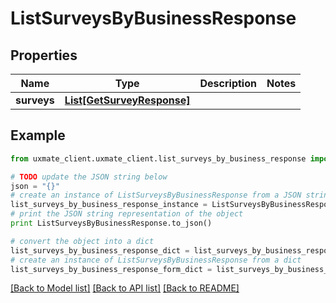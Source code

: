 # ListSurveysByBusinessResponse


## Properties
Name | Type | Description | Notes
------------ | ------------- | ------------- | -------------
**surveys** | [**List[GetSurveyResponse]**](GetSurveyResponse.md) |  | 

## Example

```python
from uxmate_client.uxmate_client.list_surveys_by_business_response import ListSurveysByBusinessResponse

# TODO update the JSON string below
json = "{}"
# create an instance of ListSurveysByBusinessResponse from a JSON string
list_surveys_by_business_response_instance = ListSurveysByBusinessResponse.from_json(json)
# print the JSON string representation of the object
print ListSurveysByBusinessResponse.to_json()

# convert the object into a dict
list_surveys_by_business_response_dict = list_surveys_by_business_response_instance.to_dict()
# create an instance of ListSurveysByBusinessResponse from a dict
list_surveys_by_business_response_form_dict = list_surveys_by_business_response.from_dict(list_surveys_by_business_response_dict)
```
[[Back to Model list]](../README.md#documentation-for-models) [[Back to API list]](../README.md#documentation-for-api-endpoints) [[Back to README]](../README.md)


